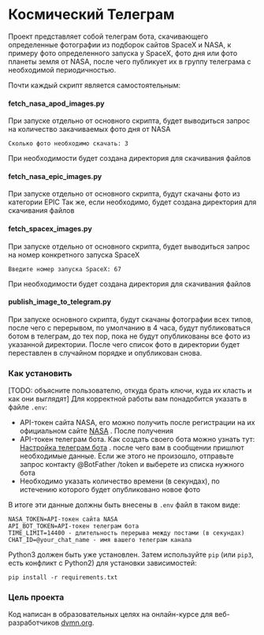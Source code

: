 # Космический Телеграм

Проект представляет собой телеграм бота, скачивающего определенные фотографии из подборок сайтов SpaceX и NASA, к примеру
фото определенного запуска у SpaceX, фото дня или фото планеты земля от NASA, 
после чего публикует их в группу телеграма с необходимой периодичностью.

Почти каждый скрипт является самостоятельным:

#### fetch_nasa_apod_images.py

При запуске отдельно от основного скрипта, будет выводиться запрос на количество закачиваемых фото дня от NASA
```commandline
Сколько фото необходимо скачать: 3
```
При необходимости будет создана директория для скачивания файлов

#### fetch_nasa_epic_images.py

При запуске отдельно от основного скрипта, будут скачаны фото из категории EPIC 
Так же, если необходимо, будет создана директория для скачивания файлов

#### fetch_spacex_images.py

При запуске отдельно от основного скрипта, будет выводиться запрос на номер конкретного запуска SpaceX
```commandline
Введите номер запуска SpaceX: 67
```
При необходимости будет создана директория для скачивания файлов

#### publish_image_to_telegram.py

При запуске основного скрипта, будут скачаны фотографии всех типов, после чего с перерывом, по умолчанию в 4 часа, 
будут публиковаться ботом в телеграм, до тех пор, пока не будут опубликованы все фото из указанной директории.
После чего список фото в директории будет переставлен в случайном порядке и опубликован снова.

### Как установить

[TODO: объясните пользователю, откуда брать ключи, куда их класть и как они выглядят]
Для корректной работы вам понадобится указать в файле ```.env```:

- API-токен сайта NASA, его можно получить после регистрации на их официальном сайте [NASA](https://api.nasa.gov) . После получения
- API-токен телеграм бота. Как создать своего бота можно узнать тут: [Настройка телеграм бота](https://way23.ru/регистрация-бота-в-telegram.html) .
после чего вам в сообщении пришлют необходимые данные. Если же этого не произошло, отправьте запрос контакту @BotFather /token и выберете из списка нужного бота
- Необходимо указать количество времени (в секундах), по истечению которого будет опубликовано новое фото

В итоге эти данные должны быть внесены в ```.env``` файл в таком виде:
```
NASA_TOKEN=API-токен сайта NASA
API_BOT_TOKEN=API-токен телеграм бота
TIME_LIMIT=14400 - длительность перерыва между постами (в секундах)
CHAT_ID=@your_chat_name - имя вашего телеграм канала
```

Python3 должен быть уже установлен. 
Затем используйте `pip` (или `pip3`, есть конфликт с Python2) для установки зависимостей:
```
pip install -r requirements.txt
```

### Цель проекта

Код написан в образовательных целях на онлайн-курсе для веб-разработчиков [dvmn.org](https://dvmn.org/).